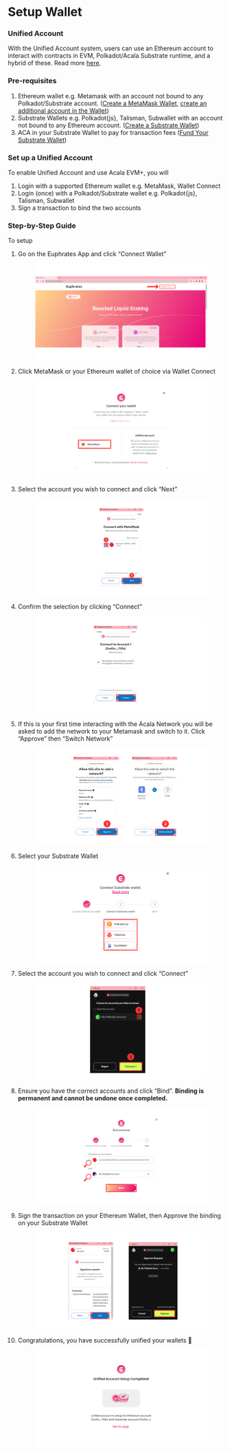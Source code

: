 # Setup Wallet

### Unified Account

With the Unified Account system, users can use an Ethereum account to interact with contracts in EVM, Polkadot/Acala Substrate runtime, and a hybrid of these. Read more [here](setup-wallet.md#unified-account).

### Pre-requisites

1. Ethereum wallet e.g. Metamask with an account not bound to any Polkadot/Substrate account.  ([Create a MetaMask Wallet](https://support.metamask.io/hc/en-us/articles/360015489531-Getting-started-with-MetaMask), [create an additional account in the Wallet](https://support.metamask.io/hc/en-us/articles/360015289452-How-to-create-an-additional-account-in-your-wallet))
2. Substrate Wallets e.g. Polkadot{js}, Talisman, Subwallet with an account not bound to any Ethereum account. ([Create a Substrate Wallet](https://wiki.acala.network/get-started/acala-network/acala-account/account-generation))
3. ACA in your Substrate Wallet to pay for transaction fees ([Fund Your Substrate Wallet](https://wiki.acala.network/integrate/integration/token-transfer))

### Set up a Unified Account

To enable Unified Account and use Acala EVM+, you will

1. Login with a supported Ethereum wallet e.g. MetaMask, Wallet Connect
2. Login (once) with a Polkadot/Substrate wallet e.g. Polkadot{js}, Talisman, Subwallet
3. Sign a transaction to bind the two accounts

### Step-by-Step Guide

To setup&#x20;

1.  Go on the Euphrates App and click “Connect Wallet”

    <figure><img src="../.gitbook/assets/Wallet Binding (1).png" alt=""><figcaption></figcaption></figure>
2.  Click MetaMask or your Ethereum wallet of choice via Wallet Connect

    <figure><img src="../.gitbook/assets/28.png" alt=""><figcaption></figcaption></figure>
3.  Select the account you wish to connect and click “Next”

    <figure><img src="../.gitbook/assets/29.png" alt=""><figcaption></figcaption></figure>
4.  Confirm the selection by clicking “Connect”

    <figure><img src="../.gitbook/assets/30.png" alt=""><figcaption></figcaption></figure>
5.  If this is your first time interacting with the Acala Network you will be asked to add the network to your Metamask and switch to it. Click “Approve” then “Switch Network”

    <figure><img src="../.gitbook/assets/31.png" alt=""><figcaption></figcaption></figure>


6.  Select your Substrate Wallet

    <figure><img src="../.gitbook/assets/32 (1).png" alt=""><figcaption></figcaption></figure>
7.  Select the account you wish to connect and click “Connect”

    <figure><img src="../.gitbook/assets/33.png" alt=""><figcaption></figcaption></figure>
8.  Ensure you have the correct accounts and click “Bind”. **Binding is permanent and cannot be undone once completed.**

    <figure><img src="../.gitbook/assets/34.png" alt=""><figcaption></figcaption></figure>
9.  Sign the transaction on your Ethereum Wallet, then Approve the binding on your Substrate Wallet

    <figure><img src="../.gitbook/assets/35.png" alt=""><figcaption></figcaption></figure>
10. Congratulations, you have successfully unified your wallets 🎉

    <figure><img src="../.gitbook/assets/Unified account.png" alt=""><figcaption></figcaption></figure>
